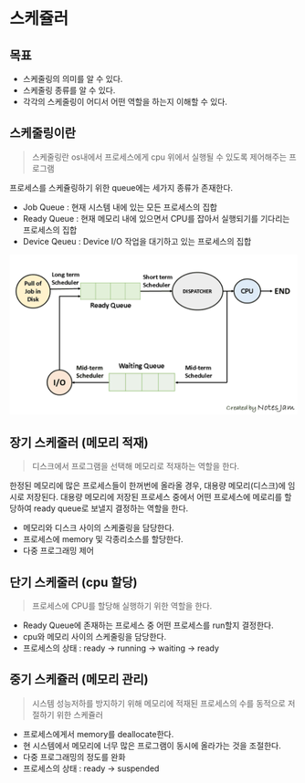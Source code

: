 # 스케쥴러

## 목표
- 스케줄링의 의미를 알 수 있다.
- 스케줄링 종류를 알 수 있다.
- 각각의 스케줄링이 어디서 어떤 역할을 하는지 이해할 수 있다.

## 스케줄링이란

> 스케줄링란 os내에서 프로세스에게 cpu 위에서 실행될 수 있도록 제어해주는 프로그램

프로세스를 스케쥴링하기 위한 queue에는 세가지 종류가 존재한다.
- Job Queue : 현재 시스템 내에 있는 모든 프로세스의 집합
- Ready Queue : 현재 메모리 내에 있으면서 CPU를 잡아서 실행되기를 기다리는 프로세스의 집합
- Device Qeueu : Device I/O 작업을 대기하고 있는 프로세스의 집합

![](images/cpu-scheduling-in-operating-system-min.png)

## 장기 스케줄러 (메모리 적재)

> 디스크에서 프로그램을 선택해 메모리로 적재하는 역할을 한다.

한정된 메모리에 많은 프로세스들이 한꺼번에 올라올 경우, 대용량 메모리(디스크)에 임시로 저장된다. 대용량 메모리에 저장된 프로세스 중에서 어떤 프로세스에 메로리를 할당하여 ready queue로 보낼지 결정하는 역할을 한다.

- 메모리와 디스크 사이의 스케줄링을 담당한다.
- 프로세스에 memory 및 각종리소스를 할당한다.
- 다중 프로그래밍 제어


## 단기 스케줄러 (cpu 할당)

> 프로세스에 CPU를 할당해 실행하기 위한 역할을 한다.

- Ready Queue에 존재하는 프로세스 중 어떤 프로세스를 run할지 결정한다.
- cpu와 메모리 사이의 스케줄링을 담당한다.
- 프로세스의 상태 : ready -> running -> waiting -> ready

## 중기 스케쥴러 (메모리 관리)

> 시스템 성능저하를 방지하기 위해 메모리에 적재된 프로세스의 수를 동적으로 저절하기 위한 스케쥴러

- 프로세스에게서 memory를 deallocate한다.
- 현 시스템에서 메모리에 너무 많은 프로그램이 동시에 올라가는 것을 조절한다.
- 다중 프로그래밍의 정도를 완화
- 프로세스의 상태 : ready -> suspended